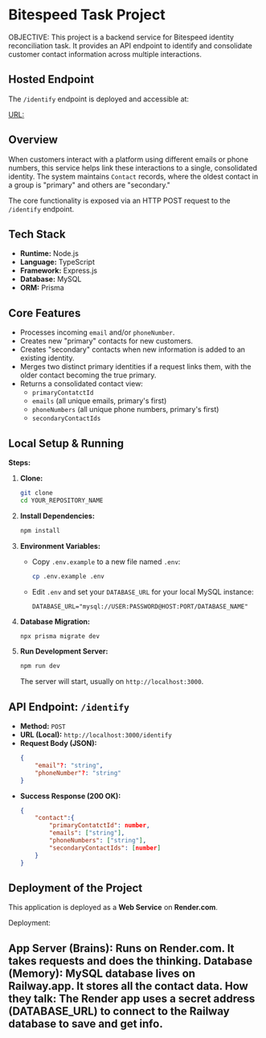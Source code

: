 # Bitespeed Task Project

OBJECTIVE:
This project is a backend service for Bitespeed identity reconciliation task. It provides an API endpoint to identify and consolidate customer contact information across multiple interactions. 

## Hosted Endpoint

The `/identify` endpoint is deployed and accessible at:

[URL:](https://bitespeed-backend-2.onrender.com/identify)

## Overview

When customers interact with a platform using different emails or phone numbers, this service helps link these interactions to a single, consolidated identity. The system maintains `Contact` records, where the oldest contact in a group is "primary" and others are "secondary."

The core functionality is exposed via an HTTP POST request to the `/identify` endpoint.

## Tech Stack

*   **Runtime:** Node.js
*   **Language:** TypeScript
*   **Framework:** Express.js
*   **Database:** MySQL
*   **ORM:** Prisma

## Core Features

*   Processes incoming `email` and/or `phoneNumber`.
*   Creates new "primary" contacts for new customers.
*   Creates "secondary" contacts when new information is added to an existing identity.
*   Merges two distinct primary identities if a request links them, with the older contact becoming the true primary.
*   Returns a consolidated contact view:
    *   `primaryContatctId`
    *   `emails` (all unique emails, primary's first)
    *   `phoneNumbers` (all unique phone numbers, primary's first)
    *   `secondaryContactIds`

## Local Setup & Running
**Steps:**

1.  **Clone:**
    ```bash
    git clone 
    cd YOUR_REPOSITORY_NAME
    ```

2.  **Install Dependencies:**
    ```bash
    npm install
    ```

3.  **Environment Variables:**
    *   Copy `.env.example` to a new file named `.env`:
        ```bash
        cp .env.example .env
        ```
    *   Edit `.env` and set your `DATABASE_URL` for your local MySQL instance:
        ```
        DATABASE_URL="mysql://USER:PASSWORD@HOST:PORT/DATABASE_NAME"
        ```

4.  **Database Migration:**
    ```bash
    npx prisma migrate dev
    ```

5.  **Run Development Server:**
    ```bash
    npm run dev
    ```
    The server will start, usually on `http://localhost:3000`.

## API Endpoint: `/identify`

*   **Method:** `POST`
*   **URL (Local):** `http://localhost:3000/identify`
*   **Request Body (JSON):**
    ```json
    {
        "email"?: "string",
        "phoneNumber"?: "string"
    }
    ```
*   **Success Response (200 OK):**
    ```json
    {
        "contact":{
            "primaryContatctId": number,
            "emails": ["string"],
            "phoneNumbers": ["string"],
            "secondaryContactIds": [number]
        }
    }
    ```

## Deployment of the Project

This application is deployed as a **Web Service** on **Render.com**.

Deployment:

App Server (Brains): Runs on Render.com. It takes requests and does the thinking.
Database (Memory): MySQL database lives on Railway.app. It stores all the contact data.
How they talk: The Render app uses a secret address (DATABASE_URL) to connect to the Railway database to save and get info.
---
